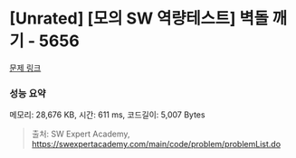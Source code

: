 # [Unrated] [모의 SW 역량테스트] 벽돌 깨기 - 5656 

[문제 링크](https://swexpertacademy.com/main/code/problem/problemDetail.do?contestProbId=AWXRQm6qfL0DFAUo) 

### 성능 요약

메모리: 28,676 KB, 시간: 611 ms, 코드길이: 5,007 Bytes



> 출처: SW Expert Academy, https://swexpertacademy.com/main/code/problem/problemList.do